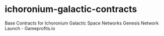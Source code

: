 # ichoronium-galactic-contracts
Base Contracts for Ichoronium Galactic Space Networks Genesis Network Launch - Gameprofits.io
